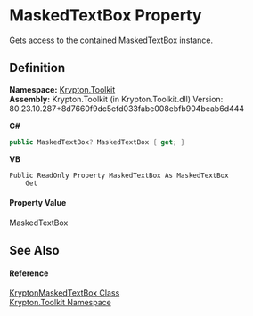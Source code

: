 # MaskedTextBox Property


Gets access to the contained MaskedTextBox instance.



## Definition
**Namespace:** <a href="79d2eac2-21f4-54ff-7552-b20c33c30600.md">Krypton.Toolkit</a>  
**Assembly:** Krypton.Toolkit (in Krypton.Toolkit.dll) Version: 80.23.10.287+8d7660f9dc5efd033fabe008ebfb904beab6d444

**C#**
``` C#
public MaskedTextBox? MaskedTextBox { get; }
```
**VB**
``` VB
Public ReadOnly Property MaskedTextBox As MaskedTextBox
	Get
```



#### Property Value
MaskedTextBox

## See Also


#### Reference
<a href="962786e1-b6f4-f78f-d562-d654213adaa6.md">KryptonMaskedTextBox Class</a>  
<a href="79d2eac2-21f4-54ff-7552-b20c33c30600.md">Krypton.Toolkit Namespace</a>  
